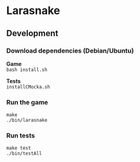 # Larasnake

## Development
### Download dependencies (Debian/Ubuntu) 
**Game**  
`bash install.sh`  

**Tests**  
`installCMocka.sh`                          

### Run the game
`make`  
`./bin/larasnake`  

### Run tests
`make test`                          
`./bin/testAll`                   
